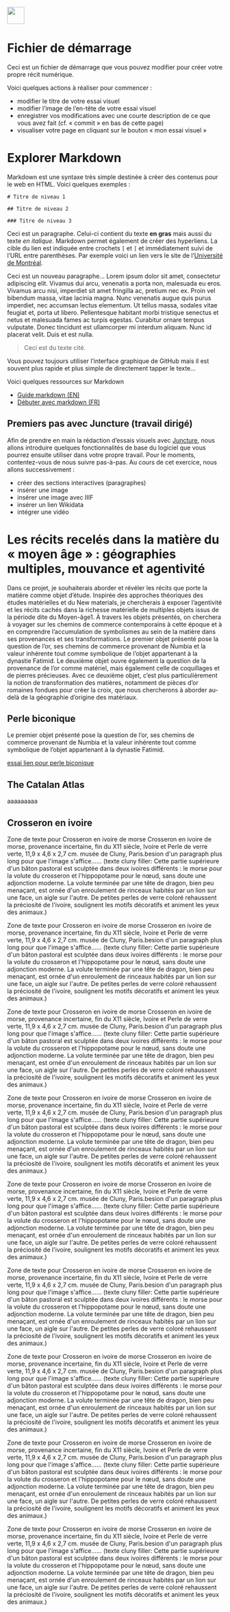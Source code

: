 <a href="https://juncture-digital.org"><img src="https://raw.githubusercontent.com/digitalArtHistory/recits-numeriques/main/images/btn_juncture.svg" style="height:40px"></a>

<param ve-config 
       title="depart" 
       banner="/images/ViennaDioscoridesFolio483vBirds.jpg" 
       layout="vertical">

# Fichier de démarrage

Ceci est un fichier de démarrage que vous pouvez modifier pour créer votre propre récit numérique.

Voici quelques actions à réaliser pour commencer :
- modifier le titre de votre essai visuel
- modifier l’image de l’en-tête de votre essai visuel
- enregistrer vos modifications avec une courte description de ce que vous avez fait (cf. « commit » en bas de cette page)
- visualiser votre page en cliquant sur le bouton « mon essai visuel »

# Explorer Markdown

Markdown est une syntaxe très simple destinée à créer des contenus pour le web en HTML. Voici quelques exemples :

```
# Titre de niveau 1

## Titre de niveau 2

### Titre de niveau 3
```

Ceci est un paragraphe. Celui-ci contient du texte **en gras** mais aussi du texte *en italique*. Markdown permet également de créer des hyperliens. La cible du lien est indiquée entre crochets `[` et `]` et immédiatement suivi de l’URL entre parenthèses. Par exemple voici un lien vers le site de l’[Université de Montréal](http://www.umontreal.ca).

Ceci est un nouveau paragraphe...  Lorem ipsum dolor sit amet, consectetur adipiscing elit. Vivamus dui arcu, venenatis a porta non, malesuada eu eros. Vivamus arcu nisi, imperdiet sit amet fringilla ac, pretium nec ex. Proin vel bibendum massa, vitae lacinia magna. Nunc venenatis augue quis purus imperdiet, nec accumsan lectus elementum. Ut tellus massa, sodales vitae feugiat et, porta ut libero. Pellentesque habitant morbi tristique senectus et netus et malesuada fames ac turpis egestas. Curabitur ornare tempus vulputate. Donec tincidunt est ullamcorper mi interdum aliquam. Nunc id placerat velit. Duis et est nulla. 

> Ceci est du texte cité.

Vous pouvez toujours utiliser l’interface graphique de GitHub mais il est souvent plus rapide et plus simple de directement tapper le texte...

Voici quelques ressources sur Markdown
- [Guide markdown (EN)](https://docs.github.com/en/get-started/writing-on-github/getting-started-with-writing-and-formatting-on-github/basic-writing-and-formatting-syntax)
- [Débuter avec markdown (FR)](https://programminghistorian.org/fr/lecons/debuter-avec-markdown)

## Premiers pas avec Juncture (travail dirigé)

Afin de prendre en main la rédaction d’essais visuels avec [Juncture](https://juncture-digital.org/), nous allons introduire quelques fonctionnalités de base du logiciel que vous pourrez ensuite utiliser dans votre propre travail. Pour le moments, contentez-vous de nous suivre pas-à-pas. Au cours de cet exercice, nous allons successivement :
- créer des sections interactives (paragraphes)
- insérer une image
- insérer une image avec IIIF
- insérer un lien Wikidata
- intégrer une vidéo


# Les récits recelés dans la matière du « moyen âge » : géographies multiples, mouvance et agentivité

Dans ce projet, je souhaiterais aborder et révéler les récits que porte la matière comme objet d’étude. Inspirée des approches théoriques des études matérielles et du New materials, je chercherais à exposer l’agentivité et les récits cachés dans la richesse matérielle de multiples objets issus de la période dite du Moyen-âge1. À travers les objets présentés, on cherchera à voyager sur les chemins de commerce contemporains à cette époque et à en comprendre l’accumulation de symbolismes au sein de la matière dans ses provenances et ses transformations. Le premier objet présenté pose la question de l’or, ses chemins de commerce provenant de Numbia et la valeur inhérente tout comme symbolique de l’objet appartenant à la dynastie Fatimid. Le deuxième objet ouvre également la question de la provenance de l’or comme matériel, mais également celle de coquillages et de pierres précieuses. Avec ce deuxième objet, c’est plus particulièrement la notion de transformation des matières, notamment de pièces d’or romaines fondues pour créer la croix, que nous chercherons à aborder au-delà de la géographie d’origine des matériaux.

## Perle biconique

Le premier objet présenté pose la question de l’or, ses chemins de commerce provenant de Numbia et la valeur inhérente tout comme symbolique de l’objet appartenant à la dynastie Fatimid.
<param ve-graphic 
  url="https://agakhanmuseum.org/dataset-images/40chuf51ys3-14330b1b-619f-49ca-ba4c-504e4f48919d/AKM618_2018_HERO.jpg" 
  title="Perle biconique" />

[essai lien pour perle biconique](https://agakhanmuseum.org/collection/artifact/biconical-bead-akm618)

## The Catalan Atlas

aaaaaaaaa

<param ve-image 
    url="https://gallica.bnf.fr/view3if/ga/ark:/12148/btv1b55002481n/f1" />

## Crosseron en ivoire

  Zone de texte pour Crosseron en ivoire de morse Crosseron en ivoire de morse, provenance incertaine, fin du X11 siècle, Ivoire et Perle de verre verte, 11,9 x 4,6 x 2,7 cm. musée de Cluny, Paris.besion d'un paragraph plus long pour que l'image s'affice...... (texte cluny filler: Cette partie supérieure d'un bâton pastoral est sculptée dans deux ivoires différents : le morse pour la volute du crosseron et l'hippopotame pour le nœud, sans doute une adjonction moderne. La volute terminée par une tête de dragon, bien peu menaçant, est ornée d'un enroulement de rinceaux habités par un lion sur une face, un aigle sur l'autre. De petites perles de verre coloré rehaussent la préciosité de l'ivoire, soulignent les motifs décoratifs et animent les yeux des animaux.)
<param ve-graphic 
  url="https://www.musee-moyenage.fr/cache/media/oeuvres/19-crosseron-en-ivoire-de-morse/crosseron-en-ivoire-de-morse/s,900-ae3a8e.jpg" 
  title="Crosseron en ivoire de morse" />


Zone de texte pour Crosseron en ivoire de morse Crosseron en ivoire de morse, provenance incertaine, fin du X11 siècle, Ivoire et Perle de verre verte, 11,9 x 4,6 x 2,7 cm. musée de Cluny, Paris.besion d'un paragraph plus long pour que l'image s'affice...... (texte cluny filler: Cette partie supérieure d'un bâton pastoral est sculptée dans deux ivoires différents : le morse pour la volute du crosseron et l'hippopotame pour le nœud, sans doute une adjonction moderne. La volute terminée par une tête de dragon, bien peu menaçant, est ornée d'un enroulement de rinceaux habités par un lion sur une face, un aigle sur l'autre. De petites perles de verre coloré rehaussent la préciosité de l'ivoire, soulignent les motifs décoratifs et animent les yeux des animaux.)
<param ve-graphic 
  url="https://www.musee-moyenage.fr/cache/media/oeuvres/19-crosseron-en-ivoire-de-morse/crosseron%20en%20ivoire%20de%20morse%205/s,900-0987d7.jpg" 
  title="Crosseron en ivoire de morse" />

Zone de texte pour Crosseron en ivoire de morse Crosseron en ivoire de morse, provenance incertaine, fin du X11 siècle, Ivoire et Perle de verre verte, 11,9 x 4,6 x 2,7 cm. musée de Cluny, Paris.besion d'un paragraph plus long pour que l'image s'affice...... (texte cluny filler: Cette partie supérieure d'un bâton pastoral est sculptée dans deux ivoires différents : le morse pour la volute du crosseron et l'hippopotame pour le nœud, sans doute une adjonction moderne. La volute terminée par une tête de dragon, bien peu menaçant, est ornée d'un enroulement de rinceaux habités par un lion sur une face, un aigle sur l'autre. De petites perles de verre coloré rehaussent la préciosité de l'ivoire, soulignent les motifs décoratifs et animent les yeux des animaux.)
<param ve-graphic 
  url="https://www.musee-moyenage.fr/cache/media/oeuvres/19-crosseron-en-ivoire-de-morse/crosseron%20en%20ivoire%20de%20morse%203/s,900-bada3a.jpg" 
  title="Crosseron en ivoire de morse" />

Zone de texte pour Crosseron en ivoire de morse Crosseron en ivoire de morse, provenance incertaine, fin du X11 siècle, Ivoire et Perle de verre verte, 11,9 x 4,6 x 2,7 cm. musée de Cluny, Paris.besion d'un paragraph plus long pour que l'image s'affice...... (texte cluny filler: Cette partie supérieure d'un bâton pastoral est sculptée dans deux ivoires différents : le morse pour la volute du crosseron et l'hippopotame pour le nœud, sans doute une adjonction moderne. La volute terminée par une tête de dragon, bien peu menaçant, est ornée d'un enroulement de rinceaux habités par un lion sur une face, un aigle sur l'autre. De petites perles de verre coloré rehaussent la préciosité de l'ivoire, soulignent les motifs décoratifs et animent les yeux des animaux.)
<param ve-graphic 
  url="https://www.musee-moyenage.fr/cache/media/oeuvres/19-crosseron-en-ivoire-de-morse/crosseron%20en%20ivoire%20de%20morse%202/s,900-391d45.jpg" 
  title="Crosseron en ivoire de morse" />

Zone de texte pour Crosseron en ivoire de morse Crosseron en ivoire de morse, provenance incertaine, fin du X11 siècle, Ivoire et Perle de verre verte, 11,9 x 4,6 x 2,7 cm. musée de Cluny, Paris.besion d'un paragraph plus long pour que l'image s'affice...... (texte cluny filler: Cette partie supérieure d'un bâton pastoral est sculptée dans deux ivoires différents : le morse pour la volute du crosseron et l'hippopotame pour le nœud, sans doute une adjonction moderne. La volute terminée par une tête de dragon, bien peu menaçant, est ornée d'un enroulement de rinceaux habités par un lion sur une face, un aigle sur l'autre. De petites perles de verre coloré rehaussent la préciosité de l'ivoire, soulignent les motifs décoratifs et animent les yeux des animaux.)

Zone de texte pour Crosseron en ivoire de morse Crosseron en ivoire de morse, provenance incertaine, fin du X11 siècle, Ivoire et Perle de verre verte, 11,9 x 4,6 x 2,7 cm. musée de Cluny, Paris.besion d'un paragraph plus long pour que l'image s'affice...... (texte cluny filler: Cette partie supérieure d'un bâton pastoral est sculptée dans deux ivoires différents : le morse pour la volute du crosseron et l'hippopotame pour le nœud, sans doute une adjonction moderne. La volute terminée par une tête de dragon, bien peu menaçant, est ornée d'un enroulement de rinceaux habités par un lion sur une face, un aigle sur l'autre. De petites perles de verre coloré rehaussent la préciosité de l'ivoire, soulignent les motifs décoratifs et animent les yeux des animaux.)

Zone de texte pour Crosseron en ivoire de morse Crosseron en ivoire de morse, provenance incertaine, fin du X11 siècle, Ivoire et Perle de verre verte, 11,9 x 4,6 x 2,7 cm. musée de Cluny, Paris.besion d'un paragraph plus long pour que l'image s'affice...... (texte cluny filler: Cette partie supérieure d'un bâton pastoral est sculptée dans deux ivoires différents : le morse pour la volute du crosseron et l'hippopotame pour le nœud, sans doute une adjonction moderne. La volute terminée par une tête de dragon, bien peu menaçant, est ornée d'un enroulement de rinceaux habités par un lion sur une face, un aigle sur l'autre. De petites perles de verre coloré rehaussent la préciosité de l'ivoire, soulignent les motifs décoratifs et animent les yeux des animaux.)

Zone de texte pour Crosseron en ivoire de morse Crosseron en ivoire de morse, provenance incertaine, fin du X11 siècle, Ivoire et Perle de verre verte, 11,9 x 4,6 x 2,7 cm. musée de Cluny, Paris.besion d'un paragraph plus long pour que l'image s'affice...... (texte cluny filler: Cette partie supérieure d'un bâton pastoral est sculptée dans deux ivoires différents : le morse pour la volute du crosseron et l'hippopotame pour le nœud, sans doute une adjonction moderne. La volute terminée par une tête de dragon, bien peu menaçant, est ornée d'un enroulement de rinceaux habités par un lion sur une face, un aigle sur l'autre. De petites perles de verre coloré rehaussent la préciosité de l'ivoire, soulignent les motifs décoratifs et animent les yeux des animaux.)

Zone de texte pour Crosseron en ivoire de morse Crosseron en ivoire de morse, provenance incertaine, fin du X11 siècle, Ivoire et Perle de verre verte, 11,9 x 4,6 x 2,7 cm. musée de Cluny, Paris.besion d'un paragraph plus long pour que l'image s'affice...... (texte cluny filler: Cette partie supérieure d'un bâton pastoral est sculptée dans deux ivoires différents : le morse pour la volute du crosseron et l'hippopotame pour le nœud, sans doute une adjonction moderne. La volute terminée par une tête de dragon, bien peu menaçant, est ornée d'un enroulement de rinceaux habités par un lion sur une face, un aigle sur l'autre. De petites perles de verre coloré rehaussent la préciosité de l'ivoire, soulignent les motifs décoratifs et animent les yeux des animaux.)


    
    

